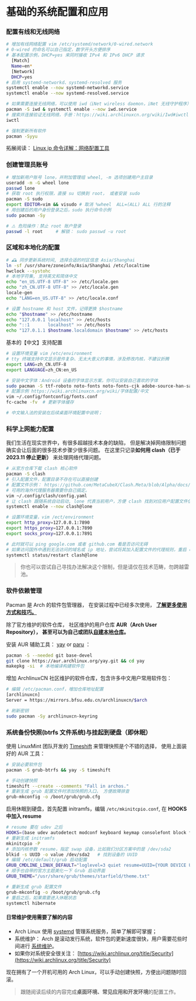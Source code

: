 # 基础的系统配置和应用

### 配置有线和无线网络

```bash
# 增加有线网络配置 vim /etc/systemd/network/0-wired.network
# 0-wired 的命名可以自己指定，数字开头方便排序
# 基本配置示例，DHCP=yes 来同时接收 IPv4 和 IPv6 DHCP 请求
  [Match]
  Name=en*
  [Network]
  DHCP=yes
# 启用 systemd-networkd、systemd-resolved 服务
systemctl enable --now systemd-networkd.service
systemctl enable --now systemd-resolved.service

# 如果需要连接无线网络，可以使用 iwd（iNet wireless daemon，iNet 无线守护程序）
pacman -S iwd & systemctl enable --now iwd.service
# 搜索并连接验证无线网络，手册：https://wiki.archlinuxcn.org/wiki/Iwd#iwctl
iwctl

# 强制更新所有软件
pacman -Syyu
```

拓展阅读： [Linux ip 命令详解：网络配置工具](https://wangchujiang.com/linux-command/c/ip.html)

### 创建管理员账号

```bash
# 增加新用户账号 lone，并附加管理组 wheel, -m 选项创建用户主目录
useradd -m -G wheel lone
passwd lone
# 获取 root 执行权限，直接 su 切换到 root， 或者安装 sudo 
pacman -S sudo
export EDITOR=vim && visudo # 取消 %wheel  ALL=(ALL) ALL 行的注释
# 用创建后的用户身份登录之后，sudo 执行命令示例
sudo pacman -Sy

# ⚠️ 危险操作：禁止 root 账户登录
passwd -l root     # 解锁： sudo passwd -u root
```

### 区域和本地化的配置

```bash
# 🕰️ 同步更新系统时间, 选择合适的时区信息 Asia/Shanghai
ln -sf /usr/share/zoneinfo/Asia/Shanghai /etc/localtime
hwclock --systohc
# 本地字符集, 支持英文和简体中文
echo "en_US.UTF-8 UTF-8" >> /etc/locale.gen
echo "zh_CN.UTF-8 UTF-8" >> /etc/locale.gen
locale-gen
echo "LANG=en_US.UTF-8" >> /etc/locale.conf

# 设置 hostname 和 host 文件，记得更换 $hostname
echo "$hostname" >> /etc/hostname
echo "127.0.0.1 localhost" >> /etc/hosts
echo "::1       localhost" >> /etc/hosts
echo "127.0.1.1 $hostname.localdomain $hostname" >> /etc/hosts
```

基本的【中文】支持配置

```bash
# 设置环境变量 vim /etc/environment
# tty 终端支持中文显示是件复杂、无太大意义的事情，涉及修改内核，不建议折腾
export LANG=zh_CN.UTF-8
export LANGUAGE=zh_CN:en_US

# 安装中文字体：Android 设备的字体显示方案，你可以安装自己喜欢的字体
sudo pacman -S ttf-roboto noto-fonts noto-fonts-cjk adobe-source-han-sans-cn-fonts adobe-source-han-serif-cn-fonts ttf-dejavu
# 配置示例 https://wiki.archlinuxcn.org/wiki/字体配置/中文
vim ~/.config/fontconfig/fonts.conf 
fc-cache -fv  # 更新字体缓存

# 中文输入法的安装在后续桌面环境配置中说明；
```

### 科学上网能力配置

我们生活在现实世界中，有很多超越技术本身的缺陷， 但是解决掉网络限制问题确实会让后面的很多技术步骤少很多问题。 在这里只记录**如何用 clash（已于 2023.11 停止更新）** 来处理网络代理问题。

```bash
# 从官方仓库下载 clash 核心软件
pacman -S clash
# 引入配置文件，配置目录不存在可以直接创建
# 配置文件示例： https://github.com/MetaCubeX/Clash.Meta/blob/Alpha/docs/config.yaml
# 可用的海外代理服务器需要你自己搞定。
vim ~/.config/clash/config.yaml 
# 让 clash 跟随系统自动启动, lone 代表当前用户，方便 clash 找到对应用户配置文件信息
systemctl enable --now clash@lone

# 设置环境变量，vim /ect/environment
export http_proxy=127.0.0.1:7890
export https_proxy=127.0.0.1:7890
export socks_proxy=127.0.0.1:7891

# 此时就可以 ping google.com 或者 github.com 看是否访问无碍
# 如果访问国外中遇到无法访问的域名或 ip 地址，尝试将其加入配置文件的代理规则，重启 clash 服务
systemctl status/restart clash@lone
```

> 你也可以尝试自己寻找办法解决这个限制，但是请仅在技术范畴，勿跨越雷池。

### 软件依赖管理

Pacman 是 Arch 的软件包管理器， 在安装过程中已经多次使用， [**了解更多使用方式和技巧。**](https://wiki.archlinuxcn.org/wiki/Pacman/%E6%8F%90%E7%A4%BA%E5%92%8C%E6%8A%80%E5%B7%A7)

除了官方维护的软件仓库， 社区维护的用户仓库 **AUR（Arch User Repository）， 甚至可以为自己或团队**[**自建本地仓库**](https://wiki.archlinuxcn.org/wiki/Pacman/%E6%8F%90%E7%A4%BA%E5%92%8C%E6%8A%80%E5%B7%A7#%E8%87%AA%E5%BB%BA%E6%9C%AC%E5%9C%B0%E4%BB%93%E5%BA%93)**。**

安装 AUR 辅助工具： [yay](https://github.com/Jguer/yay) or [paru](https://github.com/morganamilo/paru) ：

```bash
pacman -S --needed git base-devel
git clone https://aur.archlinux.org/yay.git && cd yay
makepkg -si  # 本地编译构建软件包
```

增加 ArchlinuxCN 社区维护的软件仓库，包含许多中文用户常用软件包：

```bash
# 编辑 /etc/pacman.conf，增加仓库地址配置
[archlinuxcn]
Server = https://mirrors.bfsu.edu.cn/archlinuxcn/$arch

# 刷新密钥
sudo pacman -Sy archlinuxcn-keyring
```

### 系统备份快照(btrfs 文件系统)与挂起到硬盘（即休眠）

使用 LinuxMint 团队开发的 [Timeshift](https://sspai.com/link?target=https%3A%2F%2Fgithub.com%2Flinuxmint%2Ftimeshift) 来管理快照是个不错的选择， 使用上面装好的 AUR 工具：

```bash
# 安装必要软件包
pacman -S grub-btrfs && yay -S timeshift 

# 手动创建快照
timeshift --create --comments "Fall in archos."
# 重新生成 grub 配置文件时添加快照的入口， 方便故障排查
grub-mkconfig -o /boot/grub/grub.cfg
```

启用休眠到硬盘，首先配置 initramfs，编辑 `/etc/mkinitcpio.conf`, 在 **HOOKS 中加入 resume**

```bash
# resume 要在 udev 之后
HOOKS=(base udev autodetect modconf keyboard keymap consolefont block filesystems resume fsck)
# 重新生成 initramfs
mkinitcpio -P
# 添加内核参数 resume，指定 swap 设备，比如我们分区方案中的是 /dev/sda2
blkid -s UUID -o value /dev/sda2   # 找到设备的 UUID
# 编辑 /etc/default/grub 启动配置
GRUB_CMDLINE_LINUX_DEFAULT="loglevel=3 quiet resume=UUID={YOUR DEVICE UUID}"
# 顺手也自带的官方主题美化一下 Grub 启动界面
GRUB_THEME="/usr/share/grub/themes/starfield/theme.txt"

# 重新生成 grub 配置文件
grub-mkconfig -o /boot/grub/grub.cfg
# 重启之后，如果需要进入休眠状态
systemctl hibernate
```

#### 日常维护使用需要了解的内容

- Arch Linux 使用 [systemd](https://wiki.archlinuxcn.org/wiki/Systemd) 管理系统服务，简单了解即可掌握；
- 系统维护： Arch 是滚动发行系统，软件包的更新速度很快，用户需要花些时间进行 [系统维护](https://wiki.archlinuxcn.org/wiki/System_maintenance)。
- 如果你对系统安全很关注： [https://wiki.archlinux.org/title/Security](https://wiki.archlinux.org/title/Security)

现在拥有了一个开机可用的 Arch Linux，可以手动创建快照，方便出问题随时回滚。

> 跟随阅读后续的内容完成**桌面环境、常见应用和开发环境**的配置工作。
